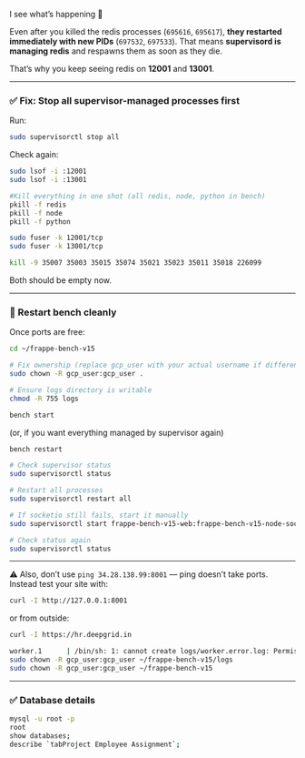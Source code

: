   I see what’s happening 👀

Even after you killed the redis processes (`695616`, `695617`), **they restarted immediately with new PIDs** (`697532`, `697533`). That means **supervisord is managing redis** and respawns them as soon as they die.

That’s why you keep seeing redis on **12001** and **13001**.

---

### ✅ Fix: Stop all supervisor-managed processes first

Run:

```bash
sudo supervisorctl stop all
```

Check again:

```bash
sudo lsof -i :12001
sudo lsof -i :13001
```
```bash
#Kill everything in one shot (all redis, node, python in bench)
pkill -f redis
pkill -f node
pkill -f python

sudo fuser -k 12001/tcp
sudo fuser -k 13001/tcp

kill -9 35007 35003 35015 35074 35021 35023 35011 35018 226099

```

Both should be empty now.

---

### 🚀 Restart bench cleanly

Once ports are free:

```bash
cd ~/frappe-bench-v15

# Fix ownership (replace gcp_user with your actual username if different)
sudo chown -R gcp_user:gcp_user .

# Ensure logs directory is writable
chmod -R 755 logs

bench start
```

(or, if you want everything managed by supervisor again)

```bash
bench restart
```
```bash
# Check supervisor status
sudo supervisorctl status

# Restart all processes
sudo supervisorctl restart all

# If socketio still fails, start it manually
sudo supervisorctl start frappe-bench-v15-web:frappe-bench-v15-node-socketio

# Check status again
sudo supervisorctl status
```


---

⚠️ Also, don’t use `ping 34.28.138.99:8001` — ping doesn’t take ports. Instead test your site with:

```bash
curl -I http://127.0.0.1:8001
```

or from outside:

```bash
curl -I https://hr.deepgrid.in
```

```bash
worker.1      | /bin/sh: 1: cannot create logs/worker.error.log: Permission denied
sudo chown -R gcp_user:gcp_user ~/frappe-bench-v15/logs
sudo chown -R gcp_user:gcp_user ~/frappe-bench-v15
```
---

### ✅ Database details
```bash
mysql -u root -p
root
show databases;
describe `tabProject Employee Assignment`;
```
